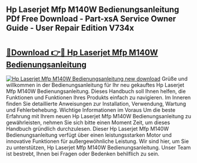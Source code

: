 ## Hp Laserjet Mfp M140W Bedienungsanleitung PDf Free Download - Part-xsA Service Owner Guide - User Repair Edition V734x

# <h2><a href="http://df1i3r.blite.top/?on=Hp+Laserjet+Mfp+M140W+Bedienungsanleitung">🔗Download 👉🔴 Hp Laserjet Mfp M140W Bedienungsanleitung</a></h2>

[![Hp Laserjet Mfp M140W Bedienungsanleitung new download](https://i.imgur.com/lujVjoI.png)](http://df1i3r.blite.top/?on=Hp+Laserjet+Mfp+M140W+Bedienungsanleitung)
Grüße und willkommen in der Bedienungsanleitung für Ihr neu gekauftes Hp Laserjet Mfp M140W Bedienungsanleitung. Dieses Handbuch soll Ihnen helfen, die Funktionen und Funktionen Ihres Produkts einfach zu navigieren. Im Inneren finden Sie detaillierte Anweisungen zur Installation, Verwendung, Wartung und Fehlerbehebung. Wichtige Informationen im Voraus Um die beste Erfahrung mit Ihrem neuen Hp Laserjet Mfp M140W Bedienungsanleitung zu gewährleisten, nehmen Sie sich bitte einen Moment Zeit, um dieses Handbuch gründlich durchzulesen. Dieser Hp Laserjet Mfp M140W Bedienungsanleitung verfügt über einen leistungsstarken Motor und innovative Funktionen für außergewöhnliche Leistung. Wir sind hier, um Sie zu unterstützen, Hp Laserjet Mfp M140W Bedienungsanleitung. Unser Team ist bestrebt, Ihnen bei Fragen oder Bedenken behilflich zu sein.
